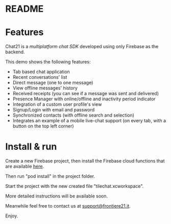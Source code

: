 # README #

# Features #

Chat21 is a *multiplatform chat SDK* developed using only Firebase as the backend.

This demo shows the following features:

* Tab based chat application
* Recent conversations' list
* Direct message (one to one message)
* View offline messages' history
* Received receipts (you can see if a message was sent and delivered)
* Presence Manager with online/offline and inactivity period indicator
* Integration of a custom user profile's view
* Signup/Login with email and password
* Synchronized contacts (with offline search and selection)
* Integrates an example of a mobile live-chat support (on every tab, with a button on the top left corner)

# Install & run #

Create a new Firebase project, then install the Firebase cloud functions that are available [here](https://github.com/chat21/chat21-cloud-functions). 

Then run "pod install" in the project folder.

Start the project with the new created file "tilechat.xcworkspace".

More detailed instructions will be available soon.

Meanwhile feel free to contact us at support@frontiere21.it.

Enjoy.
